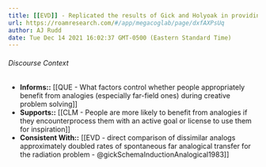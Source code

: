 ```yaml
---
title: [[EVD]] - Replicated the results of Gick and Holyoak in providing results showing that when providing a hint and an analogy students were more likely to produce a convergent solution
url: https://roamresearch.com/#/app/megacoglab/page/dxfAXPsUq
author: AJ Rudd
date: Tue Dec 14 2021 16:02:37 GMT-0500 (Eastern Standard Time)
---
```




###### Discourse Context

- **Informs::** [[QUE - What factors control whether people appropriately benefit from analogies (especially far-field ones) during creative problem solving]]
- **Supports::** [[CLM - People are more likely to benefit from analogies if they encounterprocess them with an active goal or license to use them for inspiration]]
- **Consistent With::** [[EVD - direct comparison of dissimilar analogs approximately doubled rates of spontaneous far analogical transfer for the radiation problem - @gickSchemaInductionAnalogical1983]]
